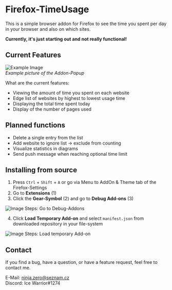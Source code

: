 # Firefox-TimeUsage

This is a simple browser addon for Firefox to see the time you spent per day in your browser and also on which sites.

**Currently, it's just starting out and not really functional!**

## Current Features

![Example Image](images/doc1.png)  
*Example picture of the Addon-Popup*

What are the current features:

- Viewing the amount of time you spent on each website
- Edge list of websites by highest to lowest usage time
- Displaying the total time spent today
- Display of the number of pages used

## Planned functions

- Delete a single entry from the list
- Add website to ignore list -> exclude from counting
- Visualize statistics in diagrams
- Send push message when reaching optional time limit

## Installing from source

1. Press `Ctrl` + `Shift` + `A` or go via Menu to AddOn & Theme tab of the Firefox-Settings
2. Go to **Extensions** (1)
3. Click the **Gear-Symbol** (2) and go to **Debug Add-ons** (3)

![Image Steps: Go to Debug-Addons](images/doc2.png)

4. Click **Load Temporary Add-on** and select `manifest.json` from downloaded repository in your file-system

![Image Steps: Load temporary Add-on](images/doc3.png)

## Contact

If you find a bug, have a question, or have a feature request, feel free to contact me.

E-Mail: ninja.zero@seznam.cz  
Discord: Ice Warrior#1274
